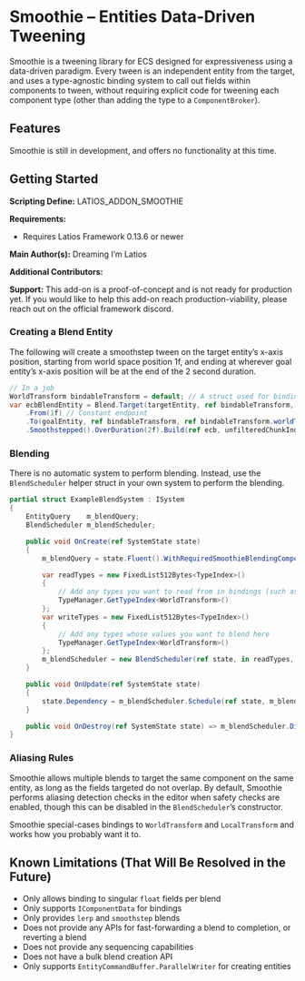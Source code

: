 # Smoothie – Entities Data-Driven Tweening

Smoothie is a tweening library for ECS designed for expressiveness using a
data-driven paradigm. Every tween is an independent entity from the target, and
uses a type-agnostic binding system to call out fields within components to
tween, without requiring explicit code for tweening each component type (other
than adding the type to a `ComponentBroker`).

## Features

Smoothie is still in development, and offers no functionality at this time.

## Getting Started

**Scripting Define:** LATIOS_ADDON_SMOOTHIE

**Requirements:**

-   Requires Latios Framework 0.13.6 or newer

**Main Author(s):** Dreaming I’m Latios

**Additional Contributors:**

**Support:** This add-on is a proof-of-concept and is not ready for production
yet. If you would like to help this add-on reach production-viability, please
reach out on the official framework discord.

### Creating a Blend Entity

The following will create a smoothstep tween on the target entity’s x-axis
position, starting from world space position 1f, and ending at wherever goal
entity’s x-axis position will be at the end of the 2 second duration.

```csharp
// In a job
WorldTransform bindableTransform = default; // A struct used for bindings. It does not have to be initialized.
var ecbBlendEntity = Blend.Target(targetEntity, ref bindableTransform, ref bindableTransform.worldTransform.position.x)
    .From(1f) // Constant endpoint
    .To(goalEntity, ref bindableTransform, ref bindableTransform.worldTransform.position.x) // Dynamic binding endpoint (the endpoint moves over time)
    .Smoothstepped().OverDuration(2f).Build(ref ecb, unfilteredChunkIndex);
```

### Blending

There is no automatic system to perform blending. Instead, use the
`BlendScheduler` helper struct in your own system to perform the blending.

```csharp
partial struct ExampleBlendSystem : ISystem
{
    EntityQuery    m_blendQuery;
    BlendScheduler m_blendScheduler;

    public void OnCreate(ref SystemState state)
    {
        m_blendQuery = state.Fluent().WithRequiredSmoothieBlendingComponents().Build();

        var readTypes = new FixedList512Bytes<TypeIndex>()
        {
            // Add any types you want to read from in bindings (such as start and end value bindings) here
            TypeManager.GetTypeIndex<WorldTransform>()
        };
        var writeTypes = new FixedList512Bytes<TypeIndex>()
        {
            // Add any types whose values you want to blend here
            TypeManager.GetTypeIndex<WorldTransform>()
        };
        m_blendScheduler = new BlendScheduler(ref state, in readTypes, in writeTypes);
    }

    public void OnUpdate(ref SystemState state)
    {
        state.Dependency = m_blendScheduler.Schedule(ref state, m_blendQuery, SystemAPI.Time.DeltaTime, state.Dependency);
    }

    public void OnDestroy(ref SystemState state) => m_blendScheduler.Dispose();
}
```

### Aliasing Rules

Smoothie allows multiple blends to target the same component on the same entity,
as long as the fields targeted do not overlap. By default, Smoothie performs
aliasing detection checks in the editor when safety checks are enabled, though
this can be disabled in the `BlendScheduler`’s constructor.

Smoothie special-cases bindings to `WorldTransform` and `LocalTransform` and
works how you probably want it to.

## Known Limitations (That Will Be Resolved in the Future)

-   Only allows binding to singular `float` fields per blend
-   Only supports `IComponentData` for bindings
-   Only provides `lerp` and `smoothstep` blends
-   Does not provide any APIs for fast-forwarding a blend to completion, or
    reverting a blend
-   Does not provide any sequencing capabilities
-   Does not have a bulk blend creation API
-   Only supports `EntityCommandBuffer.ParallelWriter` for creating entities
